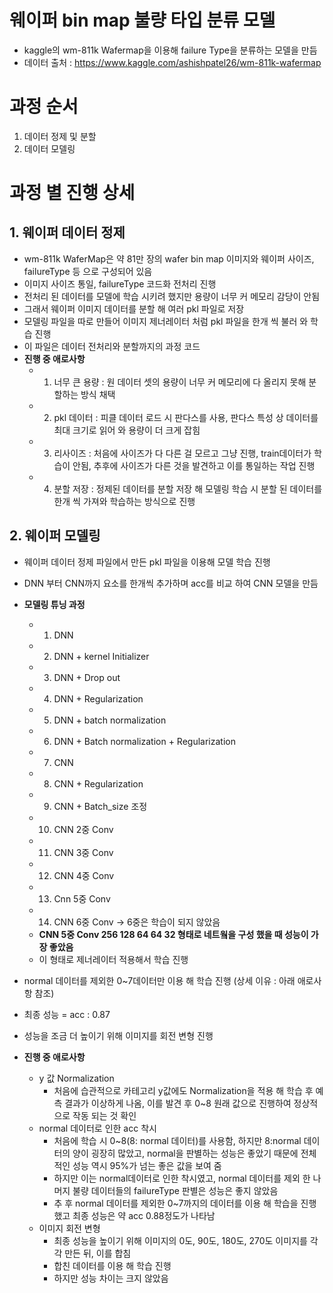 # 웨이퍼 bin map 불량 타입 분류 모델 
- kaggle의 wm-811k Wafermap을 이용해 failure Type을 분류하는 모델을 만듬 
- 데이터 출처 : https://www.kaggle.com/ashishpatel26/wm-811k-wafermap

# 과정 순서 
1. 데이터 정제 및 분할
2. 데이터 모델링 

# 과정 별 진행 상세 
## 1. 웨이퍼 데이터 정제
- wm-811k WaferMap은 약 81만 장의 wafer bin map 이미지와 웨이퍼 사이즈, failureType 등 으로 구성되어 있음 
- 이미지 사이즈 통일, failureType 코드화 전처리 진행 
- 전처리 된 데이터를 모델에 학습 시키려 했지만 용량이 너무 커 메모리 감당이 안됨 
- 그래서 웨이퍼 이미지 데이터를 분할 해 여러 pkl 파일로 저장 
- 모델링 파일을 따로 만들어 이미지 제너레이터 처럼 pkl 파일을 한개 씩 불러 와 학습 진행 
- 이 파일은 데이터 전처리와 분할까지의 과정 코드 
- **진행 중 애로사항**
  - 1. 너무 큰 용량 : 원 데이터 셋의 용량이 너무 커 메모리에 다 올리지 못해 분할하는 방식 채택 
  - 2. pkl 데이터 : 피클 데이터 로드 시 판다스를 사용, 판다스 특성 상 데이터를 최대 크기로 읽어 와 용량이 더 크게 잡힘 
  - 3. 리사이즈 : 처음에 사이즈가 다 다른 걸 모르고 그냥 진행, train데이터가 학습이 안됨, 추후에 사이즈가 다른 것을 발견하고 이를 통일하는 작업 진행 
  - 4. 분할 저장 : 정제된 데이터를 분할 저장 해 모델링 학습 시 분할 된 데이터를 한개 씩 가져와 학습하는 방식으로 진행 

## 2. 웨이퍼 모델링 
- 웨이퍼 데이터 정제 파일에서 만든 pkl 파일을 이용해 모델 학습 진행 
- DNN 부터 CNN까지 요소를 한개씩 추가하며 acc를 비교 하여 CNN 모델을 만듬 
- **모델링 튜닝 과정**
  - 1. DNN 
  - 2. DNN + kernel Initializer
  - 3. DNN + Drop out 
  - 4. DNN + Regularization
  - 5. DNN + batch normalization 
  - 6. DNN + Batch normalization + Regularization 
  - 7. CNN
  - 8. CNN + Regularization 
  - 9. CNN + Batch_size 조정 
  - 10. CNN 2중 Conv 
  - 11. CNN 3중 Conv
  - 12. CNN 4중 Conv
  - 13. Cnn 5중 Conv
  - 14. CNN 6중 Conv -> 6중은 학습이 되지 않았음 
  - **CNN 5중 Conv 256 128 64 64 32 형태로 네트웤을 구성 했을 때 성능이 가장 좋았음** 
  - 이 형태로 제너레이터 적용해서 학습 진행 
 - normal 데이터를 제외한 0~7데이터만 이용 해 학습 진행 (상세 이유 : 아래 애로사항 참조)
 - 최종 성능 = acc : 0.87
 - 성능을 조금 더 높이기 위해 이미지를 회전 변형 진행 




- **진행 중 애로사항** 
  - y 값 Normalization 
    - 처음에 습관적으로 카테고리 y값에도 Normalization을 적용 해 학습 후 예측 결과가 이상하게 나옴, 이를 발견 후 0~8 원래 값으로 진행하여 정상적으로 작동 되는 것 확인 
  - normal 데이터로 인한 acc 착시 
    - 처음에 학습 시 0~8(8: normal 데이터)를 사용함, 하지만 8:normal 데이터의 양이 굉장히 많았고, normal을 판별하는 성능은 좋았기 때문에 전체적인 성능 역시 95%가 넘는 좋은 값을 보여 줌 
    - 하지만 이는 normal데이터로 인한 착시였고, normal 데이터를 제외 한 나머지 불량 데이터들의 failureType 판별은 성능은 좋지 않았음
    - 추 후 normal 데이터를 제외한 0~7까지의 데이터를 이용 해 학습을 진행했고 최종 성능은 약 acc 0.88정도가 나타남 
  - 이미지 회전 변형   
    - 최종 성능을 높이기 위해 이미지의 0도, 90도, 180도, 270도 이미지를 각각 만든 뒤, 이를 합침 
    - 합친 데이터를 이용 해 학습 진행
    - 하지만 성능 차이는 크지 않았음 
